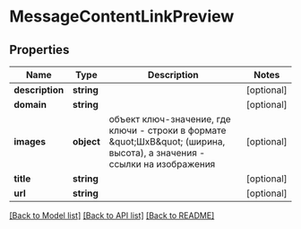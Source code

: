# MessageContentLinkPreview

## Properties
Name | Type | Description | Notes
------------ | ------------- | ------------- | -------------
**description** | **string** |  | [optional] 
**domain** | **string** |  | [optional] 
**images** | **object** | объект ключ-значение, где ключи - строки в формате \&quot;ШxВ\&quot; (ширина, высота), а значения - ссылки на изображения | [optional] 
**title** | **string** |  | [optional] 
**url** | **string** |  | [optional] 

[[Back to Model list]](../../README.md#documentation-for-models) [[Back to API list]](../../README.md#documentation-for-api-endpoints) [[Back to README]](../../README.md)


